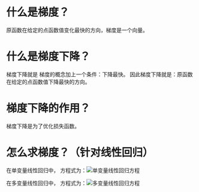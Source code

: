 # 什么是梯度？
原函数在给定的点函数值变化最快的方向，梯度是一个向量。

# 什么是梯度下降？
梯度下降就是 梯度的概念加上一个条件：下降最快。
因此梯度下降就是：原函数在给定的点函数值下降最快的方向。

# 梯度下降的作用？
梯度下降是为了优化损失函数。

# 怎么求梯度？（针对线性回归）
在单变量线性回归中，
方程式为：<img src="https://github.com/BeGentleman/Machine_Learning/blob/main/img/%E5%8D%95%E5%8F%98%E9%87%8F%E7%BA%BF%E6%80%A7%E5%9B%9E%E5%BD%92%E6%96%B9%E7%A8%8B.png?raw=true">单变量线性回归方程</img>

在多变量线性回归中，
方程式为：<img src="https://github.com/BeGentleman/Machine_Learning/blob/main/img/%E5%A4%9A%E5%8F%98%E9%87%8F%E7%BA%BF%E6%80%A7%E5%9B%9E%E5%BD%92%E6%96%B9%E7%A8%8B.png?raw=true">多变量线性回归方程</img>





